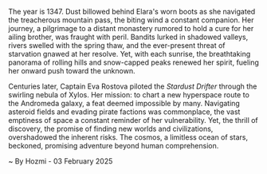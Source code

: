 
The year is 1347.  Dust billowed behind Elara's worn boots as she navigated the treacherous mountain pass, the biting wind a constant companion.  Her journey, a pilgrimage to a distant monastery rumored to hold a cure for her ailing brother, was fraught with peril.  Bandits lurked in shadowed valleys, rivers swelled with the spring thaw, and the ever-present threat of starvation gnawed at her resolve.  Yet, with each sunrise, the breathtaking panorama of rolling hills and snow-capped peaks renewed her spirit, fueling her onward push toward the unknown.

Centuries later, Captain Eva Rostova piloted the *Stardust Drifter* through the swirling nebula of Xylos.  Her mission: to chart a new hyperspace route to the Andromeda galaxy, a feat deemed impossible by many.  Navigating asteroid fields and evading pirate factions was commonplace, the vast emptiness of space a constant reminder of her vulnerability. Yet, the thrill of discovery, the promise of finding new worlds and civilizations, overshadowed the inherent risks.  The cosmos, a limitless ocean of stars, beckoned, promising adventure beyond human comprehension.

~ By Hozmi - 03 February 2025
